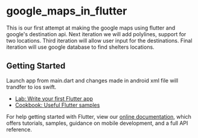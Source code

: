 # google_maps_in_flutter

This is our first attempt at making the google maps using flutter and google's destination api. Next iteration we will add polylines, support for two locations. Third iteration will allow user input for the destinations. Final iteration will use google database to find shelters locations.  

## Getting Started

Launch app from main.dart and changes made in android xml file will trandfer to ios swift.

- [Lab: Write your first Flutter app](https://flutter.dev/docs/get-started/codelab)
- [Cookbook: Useful Flutter samples](https://flutter.dev/docs/cookbook)

For help getting started with Flutter, view our
[online documentation](https://flutter.dev/docs), which offers tutorials,
samples, guidance on mobile development, and a full API reference.

